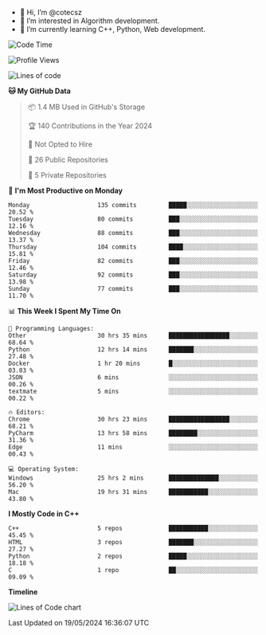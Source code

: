 - 👋 Hi, I’m @cotecsz
- 👀 I’m interested in Algorithm development.
- 🌱 I’m currently learning C++, Python, Web development.

<!---
cotecsz/cotecsz is a ✨ special ✨ repository because its `README.md` (this file) appears on your GitHub profile.
You can click the Preview link to take a look at your changes.
--->

<!--START_SECTION:waka-->
![Code Time](http://img.shields.io/badge/Code%20Time-1%2C027%20hrs%2039%20mins-blue)

![Profile Views](http://img.shields.io/badge/Profile%20Views-0-blue)

![Lines of code](https://img.shields.io/badge/From%20Hello%20World%20I%27ve%20Written-1.2%20million%20lines%20of%20code-blue)

**🐱 My GitHub Data** 

> 📦 1.4 MB Used in GitHub's Storage 
 > 
> 🏆 140 Contributions in the Year 2024
 > 
> 🚫 Not Opted to Hire
 > 
> 📜 26 Public Repositories 
 > 
> 🔑 5 Private Repositories 
 > 
📅 **I'm Most Productive on Monday** 

```text
Monday                   135 commits         █████░░░░░░░░░░░░░░░░░░░░   20.52 % 
Tuesday                  80 commits          ███░░░░░░░░░░░░░░░░░░░░░░   12.16 % 
Wednesday                88 commits          ███░░░░░░░░░░░░░░░░░░░░░░   13.37 % 
Thursday                 104 commits         ████░░░░░░░░░░░░░░░░░░░░░   15.81 % 
Friday                   82 commits          ███░░░░░░░░░░░░░░░░░░░░░░   12.46 % 
Saturday                 92 commits          ███░░░░░░░░░░░░░░░░░░░░░░   13.98 % 
Sunday                   77 commits          ███░░░░░░░░░░░░░░░░░░░░░░   11.70 % 
```


📊 **This Week I Spent My Time On** 

```text
💬 Programming Languages: 
Other                    30 hrs 35 mins      █████████████████░░░░░░░░   68.64 % 
Python                   12 hrs 14 mins      ███████░░░░░░░░░░░░░░░░░░   27.48 % 
Docker                   1 hr 20 mins        █░░░░░░░░░░░░░░░░░░░░░░░░   03.03 % 
JSON                     6 mins              ░░░░░░░░░░░░░░░░░░░░░░░░░   00.26 % 
textmate                 5 mins              ░░░░░░░░░░░░░░░░░░░░░░░░░   00.22 % 

🔥 Editors: 
Chrome                   30 hrs 23 mins      █████████████████░░░░░░░░   68.21 % 
PyCharm                  13 hrs 58 mins      ████████░░░░░░░░░░░░░░░░░   31.36 % 
Edge                     11 mins             ░░░░░░░░░░░░░░░░░░░░░░░░░   00.43 % 

💻 Operating System: 
Windows                  25 hrs 2 mins       ██████████████░░░░░░░░░░░   56.20 % 
Mac                      19 hrs 31 mins      ███████████░░░░░░░░░░░░░░   43.80 % 
```

**I Mostly Code in C++** 

```text
C++                      5 repos             ███████████░░░░░░░░░░░░░░   45.45 % 
HTML                     3 repos             ███████░░░░░░░░░░░░░░░░░░   27.27 % 
Python                   2 repos             █████░░░░░░░░░░░░░░░░░░░░   18.18 % 
C                        1 repo              ██░░░░░░░░░░░░░░░░░░░░░░░   09.09 % 
```



**Timeline**

![Lines of Code chart](https://raw.githubusercontent.com/cotecsz/cotecsz/master/assets/bar_graph.png)


 Last Updated on 19/05/2024 16:36:07 UTC
<!--END_SECTION:waka-->
